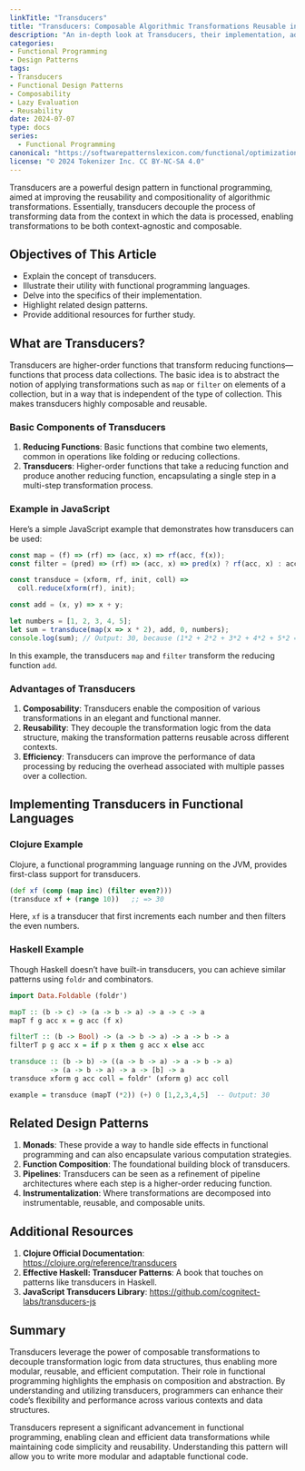 ```yaml
---
linkTitle: "Transducers"
title: "Transducers: Composable Algorithmic Transformations Reusable in Various Contexts"
description: "An in-depth look at Transducers, their implementation, advantages, and related design paradigms in Functional Programming."
categories:
- Functional Programming
- Design Patterns
tags:
- Transducers
- Functional Design Patterns
- Composability
- Lazy Evaluation
- Reusability
date: 2024-07-07
type: docs
series:
  - Functional Programming
canonical: "https://softwarepatternslexicon.com/functional/optimizations/transformers-and-transducers/transducers"
license: "© 2024 Tokenizer Inc. CC BY-NC-SA 4.0"
---
```



Transducers are a powerful design pattern in functional programming, aimed at improving the reusability and compositionality of algorithmic transformations. Essentially, transducers decouple the process of transforming data from the context in which the data is processed, enabling transformations to be both context-agnostic and composable.

## Objectives of This Article

- Explain the concept of transducers.
- Illustrate their utility with functional programming languages.
- Delve into the specifics of their implementation.
- Highlight related design patterns.
- Provide additional resources for further study.

## What are Transducers?

Transducers are higher-order functions that transform reducing functions—functions that process data collections. The basic idea is to abstract the notion of applying transformations such as `map` or `filter` on elements of a collection, but in a way that is independent of the type of collection. This makes transducers highly composable and reusable.

### Basic Components of Transducers

1. **Reducing Functions**: Basic functions that combine two elements, common in operations like folding or reducing collections.
2. **Transducers**: Higher-order functions that take a reducing function and produce another reducing function, encapsulating a single step in a multi-step transformation process.

### Example in JavaScript

Here’s a simple JavaScript example that demonstrates how transducers can be used:

```javascript
const map = (f) => (rf) => (acc, x) => rf(acc, f(x));
const filter = (pred) => (rf) => (acc, x) => pred(x) ? rf(acc, x) : acc;

const transduce = (xform, rf, init, coll) =>
  coll.reduce(xform(rf), init);

const add = (x, y) => x + y;

let numbers = [1, 2, 3, 4, 5];
let sum = transduce(map(x => x * 2), add, 0, numbers);
console.log(sum); // Output: 30, because (1*2 + 2*2 + 3*2 + 4*2 + 5*2 = 30)
```

In this example, the transducers `map` and `filter` transform the reducing function `add`.

### Advantages of Transducers

1. **Composability**: Transducers enable the composition of various transformations in an elegant and functional manner.
2. **Reusability**: They decouple the transformation logic from the data structure, making the transformation patterns reusable across different contexts.
3. **Efficiency**: Transducers can improve the performance of data processing by reducing the overhead associated with multiple passes over a collection.

## Implementing Transducers in Functional Languages

### Clojure Example

Clojure, a functional programming language running on the JVM, provides first-class support for transducers.

```clojure
(def xf (comp (map inc) (filter even?)))
(transduce xf + (range 10))   ;; => 30
```

Here, `xf` is a transducer that first increments each number and then filters the even numbers.

### Haskell Example

Though Haskell doesn’t have built-in transducers, you can achieve similar patterns using `foldr` and combinators.

```haskell
import Data.Foldable (foldr')

mapT :: (b -> c) -> (a -> b -> a) -> a -> c -> a
mapT f g acc x = g acc (f x)

filterT :: (b -> Bool) -> (a -> b -> a) -> a -> b -> a
filterT p g acc x = if p x then g acc x else acc

transduce :: (b -> b) -> ((a -> b -> a) -> a -> b -> a)
          -> (a -> b -> a) -> a -> [b] -> a
transduce xform g acc coll = foldr' (xform g) acc coll

example = transduce (mapT (*2)) (+) 0 [1,2,3,4,5]  -- Output: 30
```

## Related Design Patterns

1. **Monads**: These provide a way to handle side effects in functional programming and can also encapsulate various computation strategies.
2. **Function Composition**: The foundational building block of transducers.
3. **Pipelines**: Transducers can be seen as a refinement of pipeline architectures where each step is a higher-order reducing function.
4. **Instrumentalization**: Where transformations are decomposed into instrumentable, reusable, and composable units.

## Additional Resources

1. **Clojure Official Documentation**: https://clojure.org/reference/transducers
2. **Effective Haskell: Transducer Patterns**: A book that touches on patterns like transducers in Haskell.
3. **JavaScript Transducers Library**: https://github.com/cognitect-labs/transducers-js

## Summary

Transducers leverage the power of composable transformations to decouple transformation logic from data structures, thus enabling more modular, reusable, and efficient computation. Their role in functional programming highlights the emphasis on composition and abstraction. By understanding and utilizing transducers, programmers can enhance their code’s flexibility and performance across various contexts and data structures.

Transducers represent a significant advancement in functional programming, enabling clean and efficient data transformations while maintaining code simplicity and reusability. Understanding this pattern will allow you to write more modular and adaptable functional code.
